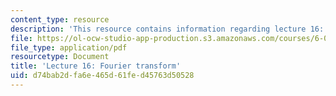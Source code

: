 ```yaml
---
content_type: resource
description: 'This resource contains information regarding lecture 16: fourier transform.'
file: https://ol-ocw-studio-app-production.s3.amazonaws.com/courses/6-003-signals-and-systems-fall-2011/d74bab2dfa6e465d61fed45763d50528_MIT6_003F11_lec16.pdf
file_type: application/pdf
resourcetype: Document
title: 'Lecture 16: Fourier transform'
uid: d74bab2d-fa6e-465d-61fe-d45763d50528
---
```

